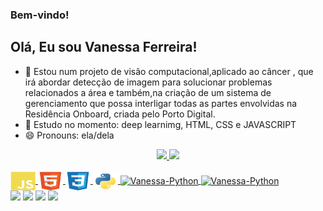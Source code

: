 ### Bem-vindo!
## Olá, Eu sou Vanessa Ferreira!

- 🔭 Estou num projeto de visão computacional,aplicado ao câncer , que irá abordar detecção de imagem para solucionar problemas relacionados a área e também,na criação de um sistema de gerenciamento que possa interligar todas as partes envolvidas na Residência Onboard, criada pelo Porto Digital.  
- 🌱 Estudo no momento: deep learnimg, HTML, CSS e JAVASCRIPT
- 😄 Pronouns: ela/dela

<div align="center">
  <a href="https://github.com/vanessavieir">
  <img height="180em" src="https://github-readme-stats.vercel.app/api?username=vanessavieir&show_icons=true&theme=dracula&include_all_commits=true&count_private=true"/>
  <img height="180em" src="https://github-readme-stats.vercel.app/api/top-langs/?username=vanessavieir&layout=compact&langs_count=7&theme=dracula"/>
</div>
  <div style="display: inline_block"><br>
  <img align="center" alt="Vanessa-Js" height="30" width="40" src="https://raw.githubusercontent.com/devicons/devicon/master/icons/javascript/javascript-plain.svg">
  <img align="center" alt="Vanessa-HTML" height="30" width="40" src="https://raw.githubusercontent.com/devicons/devicon/master/icons/html5/html5-original.svg">
  <img align="center" alt="Vanessa-CSS" height="30" width="40" src="https://raw.githubusercontent.com/devicons/devicon/master/icons/css3/css3-original.svg">
  <img align="center" alt="Vanessa-Python" height="30" width="40" src="https://raw.githubusercontent.com/devicons/devicon/master/icons/python/python-original.svg">
  <img align="center" alt="Vanessa-Python" height="30" width="40" src="https://cdn.jsdelivr.net/gh/devicons/devicon/icons/git/git-original.svg">
  <img align="center" alt="Vanessa-Python" height="30" width="40" src="https://cdn.jsdelivr.net/gh/devicons/devicon/icons/tensorflow/tensorflow-original.svg">
</div>
   
<div> 
  <a href="" target="_blank"><img src="https://img.shields.io/badge/-Instagram-%23E4405F?style=for-the-badge&logo=instagram&logoColor=white" target="_blank"></a>
 <a href="https://discord.com/channels/@me" target="_blank"><img src="https://img.shields.io/badge/Discord-7289DA?style=for-the-badge&logo=discord&logoColor=white" target="_blank"></a> 
  <a href = "mailto:vanessa2209vieira@gmail.com"><img src="https://img.shields.io/badge/-Gmail-%23333?style=for-the-badge&logo=gmail&logoColor=white" target="_blank"></a>
  <a href="https://www.linkedin.com/in/vanessa-ferreira-1a7126181" target="_blank"><img src="https://img.shields.io/badge/-LinkedIn-%230077B5?style=for-the-badge&logo=linkedin&logoColor=white" target="_blank"></a> 
 
</div>


